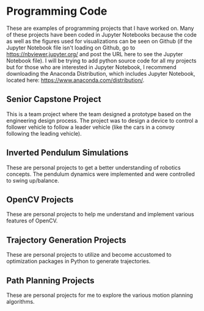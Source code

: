 # Programming Code

These are examples of programming projects that I have worked on. Many of these projects have been coded in Jupyter Notebooks because the code as well as the figures used for visualizations can be seen on Github (if the Jupyter Notebook file isn't loading on Github, go to https://nbviewer.jupyter.org/ and post the URL here to see the Jupyter Notebook file). I will be trying to add python source code for all my projects but for those who are interested in Jupyter Notebook, I recommend downloading the Anaconda Distribution, which includes Jupyter Notebook, located here: https://www.anaconda.com/distribution/.

## Senior Capstone Project
This is a team project where the team designed a prototype based on the engineering design process. The project was to design a device to control a follower vehicle to follow a leader vehicle (like the cars in a convoy following the leading vehicle).

## Inverted Pendulum Simulations
These are personal projects to get a better understanding of robotics concepts. The pendulum dynamics were implemented and were controlled to swing up/balance.

## OpenCV Projects
These are personal projects to help me understand and implement various features of OpenCV.

## Trajectory Generation Projects
These are personal projects to utilize and become accustomed to optimization packages in Python to generate trajectories.

## Path Planning Projects
These are personal projects for me to explore the various motion planning algorithms.

